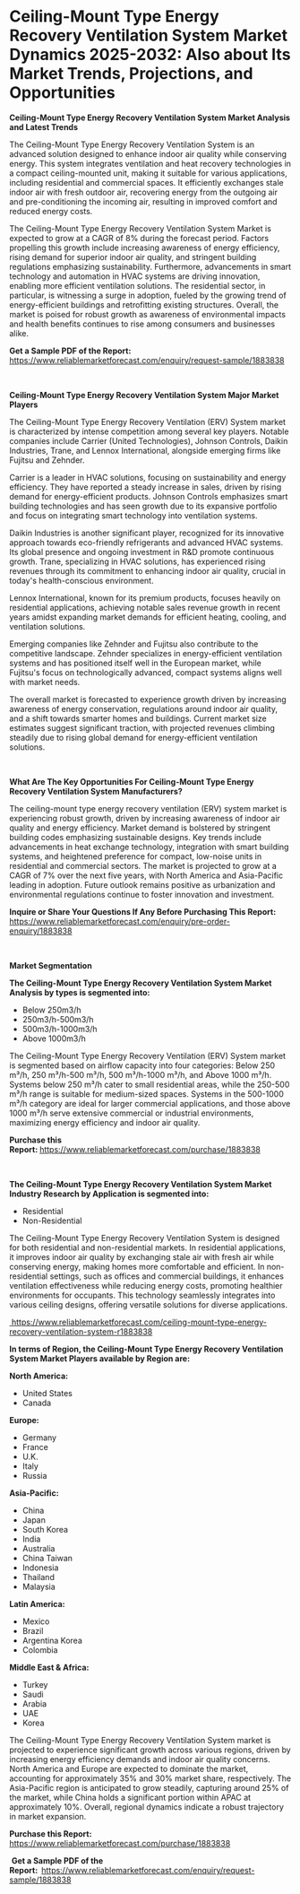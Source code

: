 <p><h1>Ceiling-Mount Type Energy Recovery Ventilation System Market Dynamics 2025-2032: Also about Its Market Trends, Projections, and Opportunities</h1></p><p><strong>Ceiling-Mount Type Energy Recovery Ventilation System Market Analysis and Latest Trends</strong></p>
<p><p>The Ceiling-Mount Type Energy Recovery Ventilation System is an advanced solution designed to enhance indoor air quality while conserving energy. This system integrates ventilation and heat recovery technologies in a compact ceiling-mounted unit, making it suitable for various applications, including residential and commercial spaces. It efficiently exchanges stale indoor air with fresh outdoor air, recovering energy from the outgoing air and pre-conditioning the incoming air, resulting in improved comfort and reduced energy costs.</p><p>The Ceiling-Mount Type Energy Recovery Ventilation System Market is expected to grow at a CAGR of 8% during the forecast period. Factors propelling this growth include increasing awareness of energy efficiency, rising demand for superior indoor air quality, and stringent building regulations emphasizing sustainability. Furthermore, advancements in smart technology and automation in HVAC systems are driving innovation, enabling more efficient ventilation solutions. The residential sector, in particular, is witnessing a surge in adoption, fueled by the growing trend of energy-efficient buildings and retrofitting existing structures. Overall, the market is poised for robust growth as awareness of environmental impacts and health benefits continues to rise among consumers and businesses alike.</p></p>
<p><strong>Get a Sample PDF of the Report:&nbsp;</strong> <a href="https://www.reliablemarketforecast.com/enquiry/request-sample/1883838?utm_campaign=1897&utm_medium=2&utm_source=Github&utm_content=ia&utm_term=12042025&utm_id=ceiling-mount-type-energy-recovery-ventilation-system">https://www.reliablemarketforecast.com/enquiry/request-sample/1883838</a></p>
<p>&nbsp;</p>
<p><strong>Ceiling-Mount Type Energy Recovery Ventilation System Major Market Players</strong></p>
<p><p>The Ceiling-Mount Type Energy Recovery Ventilation (ERV) System market is characterized by intense competition among several key players. Notable companies include Carrier (United Technologies), Johnson Controls, Daikin Industries, Trane, and Lennox International, alongside emerging firms like Fujitsu and Zehnder.</p><p>Carrier is a leader in HVAC solutions, focusing on sustainability and energy efficiency. They have reported a steady increase in sales, driven by rising demand for energy-efficient products. Johnson Controls emphasizes smart building technologies and has seen growth due to its expansive portfolio and focus on integrating smart technology into ventilation systems.</p><p>Daikin Industries is another significant player, recognized for its innovative approach towards eco-friendly refrigerants and advanced HVAC systems. Its global presence and ongoing investment in R&D promote continuous growth. Trane, specializing in HVAC solutions, has experienced rising revenues through its commitment to enhancing indoor air quality, crucial in today's health-conscious environment.</p><p>Lennox International, known for its premium products, focuses heavily on residential applications, achieving notable sales revenue growth in recent years amidst expanding market demands for efficient heating, cooling, and ventilation solutions.</p><p>Emerging companies like Zehnder and Fujitsu also contribute to the competitive landscape. Zehnder specializes in energy-efficient ventilation systems and has positioned itself well in the European market, while Fujitsu's focus on technologically advanced, compact systems aligns well with market needs.</p><p>The overall market is forecasted to experience growth driven by increasing awareness of energy conservation, regulations around indoor air quality, and a shift towards smarter homes and buildings. Current market size estimates suggest significant traction, with projected revenues climbing steadily due to rising global demand for energy-efficient ventilation solutions.</p></p>
<p>&nbsp;</p>
<p><strong>What Are The Key Opportunities For Ceiling-Mount Type Energy Recovery Ventilation System Manufacturers?</strong></p>
<p><p>The ceiling-mount type energy recovery ventilation (ERV) system market is experiencing robust growth, driven by increasing awareness of indoor air quality and energy efficiency. Market demand is bolstered by stringent building codes emphasizing sustainable designs. Key trends include advancements in heat exchange technology, integration with smart building systems, and heightened preference for compact, low-noise units in residential and commercial sectors. The market is projected to grow at a CAGR of 7% over the next five years, with North America and Asia-Pacific leading in adoption. Future outlook remains positive as urbanization and environmental regulations continue to foster innovation and investment.</p></p>
<p><strong>Inquire or Share Your Questions If Any Before Purchasing This Report:</strong> <a href="https://www.reliablemarketforecast.com/enquiry/pre-order-enquiry/1883838?utm_campaign=1897&utm_medium=2&utm_source=Github&utm_content=ia&utm_term=12042025&utm_id=ceiling-mount-type-energy-recovery-ventilation-system">https://www.reliablemarketforecast.com/enquiry/pre-order-enquiry/1883838</a></p>
<p>&nbsp;</p>
<p><strong>Market Segmentation</strong></p>
<p><strong>The Ceiling-Mount Type Energy Recovery Ventilation System Market Analysis by types is segmented into:</strong></p>
<p><ul><li>Below 250m3/h</li><li>250m3/h-500m3/h</li><li>500m3/h-1000m3/h</li><li>Above 1000m3/h</li></ul></p>
<p><p>The Ceiling-Mount Type Energy Recovery Ventilation (ERV) System market is segmented based on airflow capacity into four categories: Below 250 m³/h, 250 m³/h-500 m³/h, 500 m³/h-1000 m³/h, and Above 1000 m³/h. Systems below 250 m³/h cater to small residential areas, while the 250-500 m³/h range is suitable for medium-sized spaces. Systems in the 500-1000 m³/h category are ideal for larger commercial applications, and those above 1000 m³/h serve extensive commercial or industrial environments, maximizing energy efficiency and indoor air quality.</p></p>
<p><strong>Purchase this Report:&nbsp;</strong><a href="https://www.reliablemarketforecast.com/purchase/1883838?utm_campaign=1897&utm_medium=2&utm_source=Github&utm_content=ia&utm_term=12042025&utm_id=ceiling-mount-type-energy-recovery-ventilation-system">https://www.reliablemarketforecast.com/purchase/1883838</a></p>
<p>&nbsp;</p>
<p><strong>The Ceiling-Mount Type Energy Recovery Ventilation System Market Industry Research by Application is segmented into:</strong></p>
<p><ul><li>Residential</li><li>Non-Residential</li></ul></p>
<p><p>The Ceiling-Mount Type Energy Recovery Ventilation System is designed for both residential and non-residential markets. In residential applications, it improves indoor air quality by exchanging stale air with fresh air while conserving energy, making homes more comfortable and efficient. In non-residential settings, such as offices and commercial buildings, it enhances ventilation effectiveness while reducing energy costs, promoting healthier environments for occupants. This technology seamlessly integrates into various ceiling designs, offering versatile solutions for diverse applications.</p></p>
<p><a href="https://www.reliablemarketforecast.com/ceiling-mount-type-energy-recovery-ventilation-system-r1883838?utm_campaign=1897&utm_medium=2&utm_source=Github&utm_content=ia&utm_term=12042025&utm_id=ceiling-mount-type-energy-recovery-ventilation-system">&nbsp;https://www.reliablemarketforecast.com/ceiling-mount-type-energy-recovery-ventilation-system-r1883838</a></p>
<p><strong>In terms of Region, the Ceiling-Mount Type Energy Recovery Ventilation System Market Players available by Region are:</strong></p>
<p>
    <p> <strong> North America: </strong>
        <ul>
            <li>United States</li>
            <li>Canada</li>
        </ul>
        </p> 
    <p> <strong> Europe: </strong>
        <ul>
            <li>Germany</li>
            <li>France</li>
            <li>U.K.</li>
            <li>Italy</li>
            <li>Russia</li>
        </ul>
        </p> 
    <p> <strong> Asia-Pacific: </strong>
        <ul>
            <li>China</li>
            <li>Japan</li>
            <li>South Korea</li>
            <li>India</li>
            <li>Australia</li>
            <li>China Taiwan</li>
            <li>Indonesia</li>
            <li>Thailand</li>
            <li>Malaysia</li>
        </ul>
        </p> 
    <p> <strong> Latin America: </strong>
        <ul>
            <li>Mexico</li>
            <li>Brazil</li>
            <li>Argentina Korea</li>
            <li>Colombia</li>
        </ul>
        </p> 
    <p> <strong> Middle East & Africa: </strong>
        <ul>
            <li>Turkey</li>
            <li>Saudi</li>
            <li>Arabia</li>
            <li>UAE</li>
            <li>Korea</li>
        </ul>
    </p>
    </p>
<p><p>The Ceiling-Mount Type Energy Recovery Ventilation System market is projected to experience significant growth across various regions, driven by increasing energy efficiency demands and indoor air quality concerns. North America and Europe are expected to dominate the market, accounting for approximately 35% and 30% market share, respectively. The Asia-Pacific region is anticipated to grow steadily, capturing around 25% of the market, while China holds a significant portion within APAC at approximately 10%. Overall, regional dynamics indicate a robust trajectory in market expansion.</p></p>
<p><strong>Purchase this Report: </strong><a href="https://www.reliablemarketforecast.com/purchase/1883838?utm_campaign=1897&utm_medium=2&utm_source=Github&utm_content=ia&utm_term=12042025&utm_id=ceiling-mount-type-energy-recovery-ventilation-system">https://www.reliablemarketforecast.com/purchase/1883838</a></p>
<p>&nbsp;<strong>Get a Sample PDF of the Report:&nbsp;&nbsp;</strong><a href="https://www.reliablemarketforecast.com/enquiry/request-sample/1883838?utm_campaign=1897&utm_medium=2&utm_source=Github&utm_content=ia&utm_term=12042025&utm_id=ceiling-mount-type-energy-recovery-ventilation-system">https://www.reliablemarketforecast.com/enquiry/request-sample/1883838</a></p>
<p><strong></strong></p>
<p><p></p><p></p><p></p></p>
